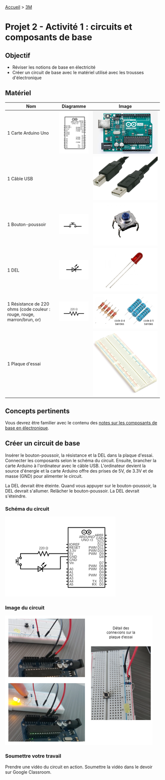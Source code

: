 [Accueil](./index.md) > [3M](./accueil3M.md#projet-2--circuits-électroniques-et-programmation)

# Projet 2 - Activité 1 : circuits et composants de base

## Objectif

* Réviser les notions de base en électricité
* Créer un circuit de base avec le matériel utilisé avec les trousses d'électronique

## Matériel

Nom | Diagramme | Image 
--- | --- | ---
1 Carte Arduino Uno | ![uno](./assets/images/p2/diag-uno.png) | ![Arduino](./assets/images/p2/arduino-uno.jpg)
1 Câble USB |  | ![USB](./assets/images/p2/usb-a-b.jpg)
1 Bouton-poussoir | ![button](./assets/images/p2/diag-button.png) | ![bouton](./assets/images/p2/push-button.jpg)
1 DEL | ![del](./assets/images/p2/diag-led.png) | ![DEL](./assets/images/p2/led.jpg)
1 Résistance de 220 ohms (code couleur : rouge, rouge, marron/brun, or) | ![résistance](./assets/images/p2/diag-resistor.png) | ![résistance](./assets/images/p2/220ohm.drawio.png)
1 Plaque d'essai |  | ![plaque](./assets/images/p2/breadboard.jpg)

## Concepts pertinents

Vous devrez être familier avec le contenu des [notes sur les composants de base en électronique](./p2-3m_notes_composants.md).  

## Créer un circuit de base

Insérer le bouton-poussoir, la résistance et la DEL dans la plaque d'essai. Connecter les composants selon le schéma du circuit. Ensuite, brancher la carte Arduino à l'ordinateur avec le câble USB. L'ordinateur devient la source d'énergie et la carte Arduino offre des prises de 5V, de 3.3V et de masse (GND) pour alimenter le circuit.

La DEL devrait être éteinte. Quand vous appuyer sur le bouton-poussoir, la DEL devrait s'allumer. Relâcher le bouton-poussoir. La DEL devrait s'éteindre.

### Schéma du circuit

![schéma](./assets/images/p2/schematic-act2.png)

### Image du circuit

![image](./assets/images/p2/picture.drawio.png)

### Soumettre votre travail

Prendre une vidéo du circuit en action. Soumettre la vidéo dans le devoir sur Google Classroom.

